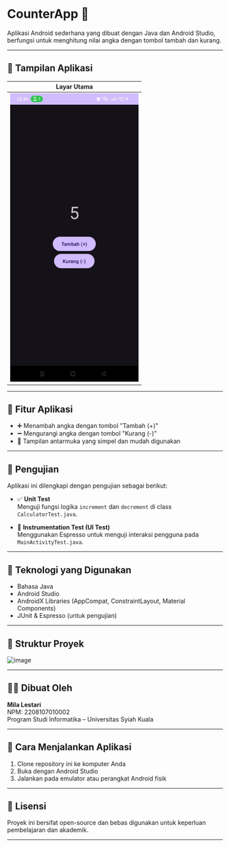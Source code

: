 # CounterApp 🧮

Aplikasi Android sederhana yang dibuat dengan Java dan Android Studio, berfungsi untuk menghitung nilai angka dengan tombol tambah dan kurang.

---

## 📱 Tampilan Aplikasi

| Layar Utama |
|-------------|
| <img src="screenshot.jpg" alt="Screenshot Aplikasi" width="300"/> |

---

## 🎯 Fitur Aplikasi

- ➕ Menambah angka dengan tombol "Tambah (+)"
- ➖ Mengurangi angka dengan tombol "Kurang (-)"
- 📱 Tampilan antarmuka yang simpel dan mudah digunakan

---

## 🧪 Pengujian

Aplikasi ini dilengkapi dengan pengujian sebagai berikut:

- ✅ **Unit Test**  
  Menguji fungsi logika `increment` dan `decrement` di class `CalculatorTest.java`.

- 🧪 **Instrumentation Test (UI Test)**  
  Menggunakan Espresso untuk menguji interaksi pengguna pada `MainActivityTest.java`.

---

## 🧰 Teknologi yang Digunakan

- Bahasa Java
- Android Studio
- AndroidX Libraries (AppCompat, ConstraintLayout, Material Components)
- JUnit & Espresso (untuk pengujian)

---

## 📁 Struktur Proyek

![image](https://github.com/user-attachments/assets/cbe48e79-1730-423f-98e8-035f3e4fbf0e)

---

## 👩‍💻 Dibuat Oleh

**Mila Lestari**  
NPM: 2208107010002  
Program Studi Informatika – Universitas Syiah Kuala

---

## 🚀 Cara Menjalankan Aplikasi

1. Clone repository ini ke komputer Anda
2. Buka dengan Android Studio
3. Jalankan pada emulator atau perangkat Android fisik

---

## 📃 Lisensi

Proyek ini bersifat open-source dan bebas digunakan untuk keperluan pembelajaran dan akademik.

---

